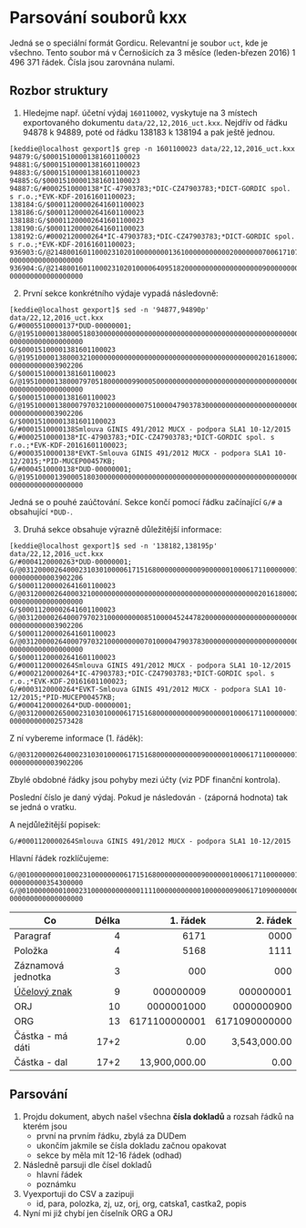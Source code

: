 
# Parsování souborů kxx

Jedná se o speciální formát Gordicu. Relevantní je soubor `uct`, kde je všechno. Tento soubor má v Černošicích za 3 měsíce (leden-březen 2016) 1 496 371 řádek. Čísla jsou zarovnána nulami.

## Rozbor struktury

1) Hledejme např. účetní výdaj `160110002`, vyskytuje na 3 místech exportovaného dokumentu `data/22,12,2016_uct.kxx`. Nejdřív od řádku 94878 k 94889, poté od řádku 138183 k 138194 a pak ještě jednou.

```
[keddie@localhost gexport]$ grep -n 1601100023 data/22,12,2016_uct.kxx
94879:G/$00015100001381601100023
94881:G/$00015100001381601100023
94883:G/$00015100001381601100023
94885:G/$00015100001381601100023
94887:G/#0002510000138*IC-47903783;*DIC-CZ47903783;*DICT-GORDIC spol. s r.o.;*EVK-KDF-20161601100023;
138184:G/$00011200002641601100023
138186:G/$00011200002641601100023
138188:G/$00011200002641601100023
138190:G/$00011200002641601100023
138192:G/#0002120000264*IC-47903783;*DIC-CZ47903783;*DICT-GORDIC spol. s r.o.;*EVK-KDF-20161601100023;
936903:G/@21480016011000231020100000000136100000000000200000007006171070000000000000000000080000 000000000000000000
936904:G/@21480016011000231020100006409518200000000000000000009000000000000000000000000000080000-000000000000000000
```

2) První sekce konkrétního výdaje vypadá následovně:

```
[keddie@localhost gexport]$ sed -n '94877,94890p' data/22,12,2016_uct.kxx
G/#0005510000137*DUD-00000001;
G/@19510000138000518030000000000000000000000000000000000000000000000000000000000003902206 000000000000000000
G/$00015100001381601100023
G/@19510000138000321000000000000000000000000000000000000000002016180002000000000000000000 000000000003902206
G/$00015100001381601100023
G/@19510000138000797051800000099000500000000000000000000000000000000000000000000003902206 000000000000000000
G/$00015100001381601100023
G/@19510000138000797032100000000075100004790378300000000000000000000000000000000000000000 000000000003902206
G/$00015100001381601100023
G/#0001510000138Smlouva GINIS 491/2012 MUCX - podpora SLA1 10-12/2015
G/#0002510000138*IC-47903783;*DIC-CZ47903783;*DICT-GORDIC spol. s r.o.;*EVK-KDF-20161601100023;
G/#0003510000138*EVKT-Smlouva GINIS 491/2012 MUCX - podpora SLA1 10-12/2015;*PID-MUCEP00457KB;
G/#0004510000138*DUD-00000001;
G/@19510000139000518030000000000000000000000000000000000000000000000000000000000002573428 000000000000000000
```
Jedná se o pouhé zaúčtování. Sekce končí pomocí řádku začínající `G/#` a obsahující `*DUD-`.

3) Druhá sekce obsahuje výrazně důležitější informace:

```
[keddie@localhost gexport]$ sed -n '138182,138195p' data/22,12,2016_uct.kxx
G/#0004120000263*DUD-00000001;
G/@03120000264000231030100006171516800000000000900000010006171100000001000000000000000000 000000000003902206
G/$00011200002641601100023
G/@03120000264000321000000000000000000000000000000000000000002016180002000000000003902206 000000000000000000
G/$00011200002641601100023
G/@03120000264000797023100000000085100004524478200000000000000000000000000000000000000000 000000000003902206
G/$00011200002641601100023
G/@03120000264000797032100000000070100004790378300000000000000000000000000000000003902206 000000000000000000
G/$00011200002641601100023
G/#0001120000264Smlouva GINIS 491/2012 MUCX - podpora SLA1 10-12/2015
G/#0002120000264*IC-47903783;*DIC-CZ47903783;*DICT-GORDIC spol. s r.o.;*EVK-KDF-20161601100023;
G/#0003120000264*EVKT-Smlouva GINIS 491/2012 MUCX - podpora SLA1 10-12/2015;*PID-MUCEP00457KB;
G/#0004120000264*DUD-00000001;
G/@03120000265000231030100006171516800000000000900000010006171100000001000000000000000000 000000000002573428
```

Z ní vybereme informace (1. řáděk):

```
G/@03120000264000231030100006171516800000000000900000010006171100000001000000000000000000 000000000003902206
```

Zbylé obdobné řádky jsou pohyby mezi účty (viz PDF finanční kontrola).

Poslední číslo je daný výdaj. Pokud je následován `-` (záporná hodnota) tak se jedná o vratku.

A nejdůležitější popisek:
```
G/#0001120000264Smlouva GINIS 491/2012 MUCX - podpora SLA1 10-12/2015
```

Hlavní řádek rozklíčujeme:

```
G/@01000000001000231000000006171516800000000000900000010006171100000001000000000000000000 000000000354300000
G/@01000000001000231000000000000111100000000000100000009006171090000000000000001390000000 000000000000000000
```

| Co                 | Délka |    1. řádek   |    2. řádek   |
|--------------------|------:|--------------:|--------------:|
| Paragraf           |   4   |          6171 |          0000 |
| Položka            |   4   |          5168 |          1111 |
| Záznamová jednotka |   3   |           000 |           000 |
| [Účelový znak][MFČR]|  9   |     000000009 |     000000001 |
| ORJ                |  10   |    0000001000 |    0000000900 |
| ORG                |  13   | 6171100000001 | 6171090000000 |
| Částka - má dáti   |  17+2 |          0.00 |  3,543,000.00 |
| Částka - dal       |  17+2 | 13,900,000.00 |          0.00 |

## Parsování

1. Projdu dokument, abych našel všechna **čísla dokladů** a rozsah řádků na kterém jsou
    - první na prvním řádku, zbylá za DUDem
    - ukončím jakmile se čísla dokladu začnou opakovat
    - sekce by měla mít 12-16 řádek (odhad)
2. Následně parsuji dle čísel dokladů
    - hlavní řádek
    - poznámku
3. Vyexportuji do CSV a zazipuji
    - id, para, polozka, zj, uz, orj, org, catska1, castka2, popis
4. Nyní mi již chybí jen číselník ORG a ORJ

[MFČR]: http://www.ucetni-portal.cz/ciselnik-ucelovych-znaku-1168-a.html
